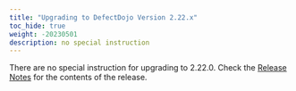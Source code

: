 ```yaml
---
title: "Upgrading to DefectDojo Version 2.22.x"
toc_hide: true
weight: -20230501
description: no special instruction
---
```

There are no special instruction for upgrading to 2.22.0. Check the [Release Notes](https://github.com/DefectDojo/django-DefectDojo/releases/tag/2.22.0) for the contents of the release.
